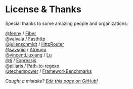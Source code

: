 # License & Thanks

Special thanks to some amazing people and organizations:

[@fenny](https://github.com/fenny) / [Fiber](https://github.com/gofiber/fiber/blob/master/LICENSE)  
[@valyala](https://github.com/valyala) / [Fasthttp](https://github.com/valyala/fasthttp/blob/master/LICENSE)  
[@julienschmidt](https://github.com/julienschmidt) / [HttpRouter](https://github.com/julienschmidt/httprouter)  
[@savsgio](https://github.com/savsgio) / [Atreugo](https://github.com/savsgio/atreugo/blob/master/LICENSE)  
[@vincentLiuxiang](https://github.com/vincentLiuxiang) / [Lu](https://github.com/vincentLiuxiang/lu/blob/master/LICENSE)  
[@tj](https://github.com/tj) / [Expressjs](https://github.com/expressjs/express)  
[@pillarjs](https://github.com/pillarjs) / [Path-to-regexp](https://github.com/pillarjs/path-to-regexp/blob/master/LICENSE)  
[@techempower](https://github.com/TechEmpower) / [FrameworkBenchmarks](https://github.com/TechEmpower/FrameworkBenchmarks)

_Caught a mistake? [Edit this page on GitHub!](https://github.com/gofiber/docs/blob/master/license.md)_
